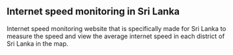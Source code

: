 ## Internet speed monitoring in Sri Lanka
Internet speed monitoring website that is specifically made
for Sri Lanka to measure the speed and view the average
internet speed in each district of Sri Lanka in the map.
